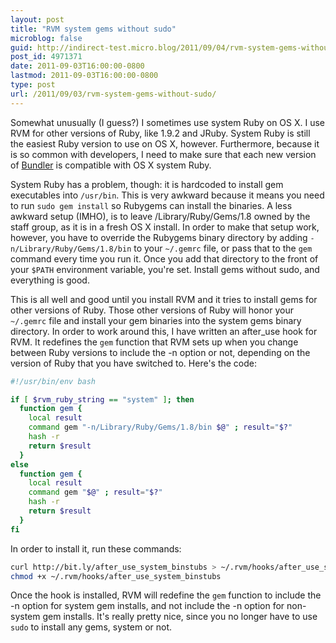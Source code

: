 ```yaml
---
layout: post
title: "RVM system gems without sudo"
microblog: false
guid: http://indirect-test.micro.blog/2011/09/04/rvm-system-gems-without-sudo/
post_id: 4971371
date: 2011-09-03T16:00:00-0800
lastmod: 2011-09-03T16:00:00-0800
type: post
url: /2011/09/03/rvm-system-gems-without-sudo/
---
```

Somewhat unusually (I guess?) I sometimes use system Ruby on OS X. I use RVM for other versions of Ruby, like 1.9.2 and JRuby. System Ruby is still the easiest Ruby version to use on OS X, however. Furthermore, because it is so common with developers, I need to make sure that each new version of [Bundler][1] is compatible with OS X system Ruby.

[1]: https://github.com/carlhuda/bundler

System Ruby has a problem, though: it is hardcoded to install gem executables into `/usr/bin`. This is very awkward because it means you need to run `sudo gem install` so Rubygems can install the binaries. A less awkward setup (IMHO), is to leave /Library/Ruby/Gems/1.8 owned by the staff group, as it is in a fresh OS X install. In order to make that setup work, however, you have to override the Rubygems binary directory by adding `-n/Library/Ruby/Gems/1.8/bin` to your `~/.gemrc` file, or pass that to the `gem` command every time you run it. Once you add that directory to the front of your `$PATH` environment variable, you're set. Install gems without sudo, and everything is good.

This is all well and good until you install RVM and it tries to install gems for other versions of Ruby. Those other versions of Ruby will honor your `~/.gemrc` file and install your gem binaries into the system gems binary directory. In order to work around this, I have written an after_use hook for RVM. It redefines the `gem` function that RVM sets up when you change between Ruby versions to include the -n option or not, depending on the version of Ruby that you have switched to. Here's the code:

``` bash
#!/usr/bin/env bash

if [ $rvm_ruby_string == "system" ]; then
  function gem {
    local result
    command gem "-n/Library/Ruby/Gems/1.8/bin $@" ; result="$?"
    hash -r
    return $result
  }
else
  function gem {
    local result
    command gem "$@" ; result="$?"
    hash -r
    return $result
  }
fi
```

In order to install it, run these commands:

``` bash
curl http://bit.ly/after_use_system_binstubs > ~/.rvm/hooks/after_use_system_binstubs
chmod +x ~/.rvm/hooks/after_use_system_binstubs
```

Once the hook is installed, RVM will redefine the `gem` function to include the -n option for system gem installs, and not include the -n option for non-system gem installs. It's really pretty nice, since you no longer have to use `sudo` to install any gems, system or not.
